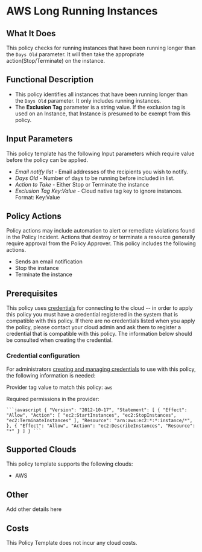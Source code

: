 # AWS Long Running Instances

## What It Does

This policy checks for running instances that have been running longer than the `Days Old` parameter. It will then take the appropriate action(Stop/Terminate) on the instance.

## Functional Description

- This policy identifies all instances that have been running longer than the `Days Old` parameter. It only includes running instances.
- The **Exclusion Tag** parameter is a string value. If the exclusion tag is used on an Instance, that Instance is presumed to be exempt from this policy.

## Input Parameters

This policy template has the following Input parameters which require value before
the policy can be applied.

- *Email notify list* - Email addresses of the recipients you wish to notify.
- *Days Old* - Number of days to be running before included in list.
- *Action to Take* - Either Stop or Terminate the instance
- *Exclusion Tag Key:Value* - Cloud native tag key to ignore instances. Format: Key:Value

## Policy Actions

Policy actions may include automation to alert or remediate violations found in the
 Policy Incident. Actions that destroy or terminate a resource generally require
 approval from the Policy Approver. This policy includes the following actions.

- Sends an email notification
- Stop the instance
- Terminate the instance

## Prerequisites

This policy uses [credentials](https://docs.rightscale.com/policies/users/guides/credential_management.html)
for connecting to the cloud -- in order to apply this policy you must have a
 credential registered in the system that is compatible with this policy. If
 there are no credentials listed when you apply the policy, please contact your
 cloud admin and ask them to register a credential that is compatible with this
  policy. The information below should be consulted when creating the credential.

### Credential configuration

For administrators [creating and managing credentials](https://docs.rightscale.com/policies/users/guides/credential_management.html)
to use with this policy, the following information is needed:

Provider tag value to match this policy: `aws`

Required permissions in the provider:

`` ```javascript
{
    "Version": "2012-10-17",
    "Statement": [
        {
            "Effect": "Allow",
            "Action": [
                "ec2:StartInstances",
                "ec2:StopInstances",
                "ec2:TerminateInstances"
            ],
            "Resource": "arn:aws:ec2:*:*:instance/*",
        },
        {
            "Effect": "Allow",
            "Action": "ec2:DescribeInstances",
            "Resource": "*"
        }
    ]
}
``` ``

## Supported Clouds

This policy template supports the following clouds:

- AWS

## Other

Add other details here

## Costs

This Policy Template does not incur any cloud costs.
